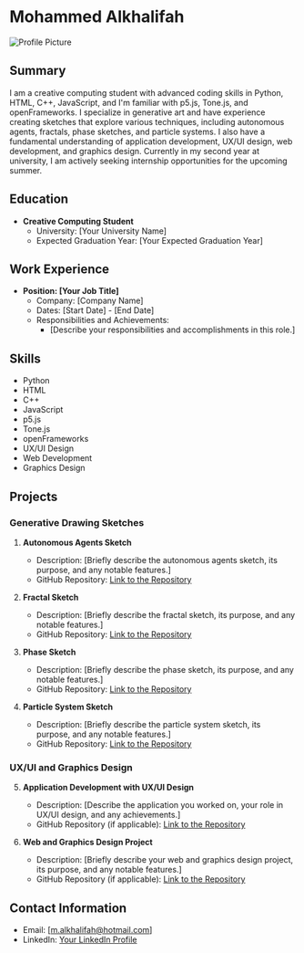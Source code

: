 # Mohammed Alkhalifah

![Profile Picture](URL-to-your-profile-picture.png)

## Summary

I am a creative computing student with advanced coding skills in Python, HTML, C++, JavaScript, and I'm familiar with p5.js, Tone.js, and openFrameworks. I specialize in generative art and have experience creating sketches that explore various techniques, including autonomous agents, fractals, phase sketches, and particle systems. I also have a fundamental understanding of application development, UX/UI design, web development, and graphics design. Currently in my second year at university, I am actively seeking internship opportunities for the upcoming summer.

## Education

- **Creative Computing Student**
  - University: [Your University Name]
  - Expected Graduation Year: [Your Expected Graduation Year]

## Work Experience

- **Position: [Your Job Title]**
  - Company: [Company Name]
  - Dates: [Start Date] - [End Date]
  - Responsibilities and Achievements:
    - [Describe your responsibilities and accomplishments in this role.]

## Skills

- Python
- HTML
- C++
- JavaScript
- p5.js
- Tone.js
- openFrameworks
- UX/UI Design
- Web Development
- Graphics Design

## Projects

### Generative Drawing Sketches

1. **Autonomous Agents Sketch**
   - Description: [Briefly describe the autonomous agents sketch, its purpose, and any notable features.]
   - GitHub Repository: [Link to the Repository](https://doc.gold.ac.uk/~malkh001/autonomousAgents/index.html)

2. **Fractal Sketch**
   - Description: [Briefly describe the fractal sketch, its purpose, and any notable features.]
   - GitHub Repository: [Link to the Repository](URL-to-the-repository)

3. **Phase Sketch**
   - Description: [Briefly describe the phase sketch, its purpose, and any notable features.]
   - GitHub Repository: [Link to the Repository](URL-to-the-repository)

4. **Particle System Sketch**
   - Description: [Briefly describe the particle system sketch, its purpose, and any notable features.]
   - GitHub Repository: [Link to the Repository](URL-to-the-repository)

### UX/UI and Graphics Design

5. **Application Development with UX/UI Design**
   - Description: [Describe the application you worked on, your role in UX/UI design, and any achievements.]
   - GitHub Repository (if applicable): [Link to the Repository](URL-to-the-repository)

6. **Web and Graphics Design Project**
   - Description: [Briefly describe your web and graphics design project, its purpose, and any notable features.]
   - GitHub Repository (if applicable): [Link to the Repository](URL-to-the-repository)

## Contact Information

- Email: [m.alkhalifah@hotmail.com]
- LinkedIn: [Your LinkedIn Profile](URL-to-your-LinkedIn-profile)

